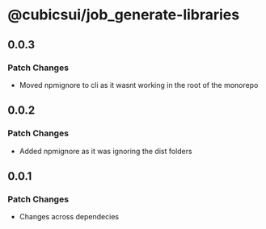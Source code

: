 # @cubicsui/job_generate-libraries

## 0.0.3

### Patch Changes

- Moved npmignore to cli as it wasnt working in the root of the monorepo

## 0.0.2

### Patch Changes

- Added npmignore as it was ignoring the dist folders

## 0.0.1

### Patch Changes

- Changes across dependecies
